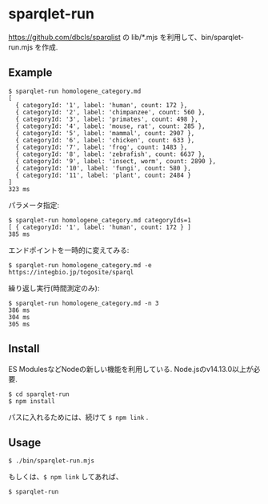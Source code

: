# sparqlet-run

https://github.com/dbcls/sparqlist の lib/\*.mjs を利用して、bin/sparqlet-run.mjs を作成.

## Example
```
$ sparqlet-run homologene_category.md
[
  { categoryId: '1', label: 'human', count: 172 },
  { categoryId: '2', label: 'chimpanzee', count: 560 },
  { categoryId: '3', label: 'primates', count: 498 },
  { categoryId: '4', label: 'mouse, rat', count: 285 },
  { categoryId: '5', label: 'mammal', count: 2907 },
  { categoryId: '6', label: 'chicken', count: 633 },
  { categoryId: '7', label: 'frog', count: 1483 },
  { categoryId: '8', label: 'zebrafish', count: 6637 },
  { categoryId: '9', label: 'insect, worm', count: 2890 },
  { categoryId: '10', label: 'fungi', count: 580 },
  { categoryId: '11', label: 'plant', count: 2484 }
]
323 ms
```
パラメータ指定:
```
$ sparqlet-run homologene_category.md categoryIds=1
[ { categoryId: '1', label: 'human', count: 172 } ]
385 ms
```
エンドポイントを一時的に変えてみる:
```
$ sparqlet-run homologene_category.md -e https://integbio.jp/togosite/sparql
```
繰り返し実行(時間測定のみ):
```
$ sparqlet-run homologene_category.md -n 3
386 ms
304 ms
305 ms
```

## Install
ES ModulesなどNodeの新しい機能を利用している. Node.jsのv14.13.0以上が必要.
```
$ cd sparqlet-run
$ npm install
```
パスに入れるためには、続けて `$ npm link` .

## Usage
```
$ ./bin/sparqlet-run.mjs
```
もしくは、`$ npm link` してあれば、
```
$ sparqlet-run
```

